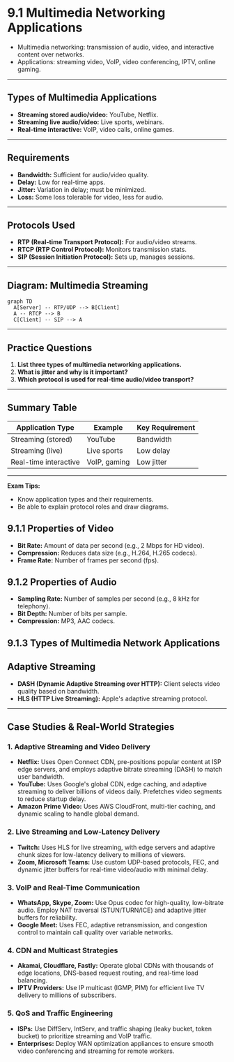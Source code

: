 # 9.1 Multimedia Networking Applications

- Multimedia networking: transmission of audio, video, and interactive content over networks.
- Applications: streaming video, VoIP, video conferencing, IPTV, online gaming.

---

## Types of Multimedia Applications
- **Streaming stored audio/video:** YouTube, Netflix.
- **Streaming live audio/video:** Live sports, webinars.
- **Real-time interactive:** VoIP, video calls, online games.

---

## Requirements
- **Bandwidth:** Sufficient for audio/video quality.
- **Delay:** Low for real-time apps.
- **Jitter:** Variation in delay; must be minimized.
- **Loss:** Some loss tolerable for video, less for audio.

---

## Protocols Used
- **RTP (Real-time Transport Protocol):** For audio/video streams.
- **RTCP (RTP Control Protocol):** Monitors transmission stats.
- **SIP (Session Initiation Protocol):** Sets up, manages sessions.

---

## Diagram: Multimedia Streaming
```mermaid
graph TD
  A[Server] -- RTP/UDP --> B[Client]
  A -- RTCP --> B
  C[Client] -- SIP --> A
```

---

## Practice Questions
1. **List three types of multimedia networking applications.**
2. **What is jitter and why is it important?**
3. **Which protocol is used for real-time audio/video transport?**

---

## Summary Table
| Application Type      | Example         | Key Requirement |
|----------------------|-----------------|----------------|
| Streaming (stored)   | YouTube         | Bandwidth      |
| Streaming (live)     | Live sports     | Low delay      |
| Real-time interactive| VoIP, gaming    | Low jitter     |

---

**Exam Tips:**
- Know application types and their requirements.
- Be able to explain protocol roles and draw diagrams.

## 9.1.1 Properties of Video

- **Bit Rate:** Amount of data per second (e.g., 2 Mbps for HD video).
- **Compression:** Reduces data size (e.g., H.264, H.265 codecs).
- **Frame Rate:** Number of frames per second (fps).

## 9.1.2 Properties of Audio

- **Sampling Rate:** Number of samples per second (e.g., 8 kHz for telephony).
- **Bit Depth:** Number of bits per sample.
- **Compression:** MP3, AAC codecs.

## 9.1.3 Types of Multimedia Network Applications

## Adaptive Streaming
- **DASH (Dynamic Adaptive Streaming over HTTP):** Client selects video quality based on bandwidth.
- **HLS (HTTP Live Streaming):** Apple's adaptive streaming protocol.

---

## Case Studies & Real-World Strategies

### 1. Adaptive Streaming and Video Delivery
- **Netflix:** Uses Open Connect CDN, pre-positions popular content at ISP edge servers, and employs adaptive bitrate streaming (DASH) to match user bandwidth.
- **YouTube:** Uses Google's global CDN, edge caching, and adaptive streaming to deliver billions of videos daily. Prefetches video segments to reduce startup delay.
- **Amazon Prime Video:** Uses AWS CloudFront, multi-tier caching, and dynamic scaling to handle global demand.

### 2. Live Streaming and Low-Latency Delivery
- **Twitch:** Uses HLS for live streaming, with edge servers and adaptive chunk sizes for low-latency delivery to millions of viewers.
- **Zoom, Microsoft Teams:** Use custom UDP-based protocols, FEC, and dynamic jitter buffers for real-time video/audio with minimal delay.

### 3. VoIP and Real-Time Communication
- **WhatsApp, Skype, Zoom:** Use Opus codec for high-quality, low-bitrate audio. Employ NAT traversal (STUN/TURN/ICE) and adaptive jitter buffers for reliability.
- **Google Meet:** Uses FEC, adaptive retransmission, and congestion control to maintain call quality over variable networks.

### 4. CDN and Multicast Strategies
- **Akamai, Cloudflare, Fastly:** Operate global CDNs with thousands of edge locations, DNS-based request routing, and real-time load balancing.
- **IPTV Providers:** Use IP multicast (IGMP, PIM) for efficient live TV delivery to millions of subscribers.

### 5. QoS and Traffic Engineering
- **ISPs:** Use DiffServ, IntServ, and traffic shaping (leaky bucket, token bucket) to prioritize streaming and VoIP traffic.
- **Enterprises:** Deploy WAN optimization appliances to ensure smooth video conferencing and streaming for remote workers. 